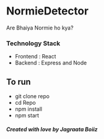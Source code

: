 # NormieDetector
Are Bhaiya Normie ho kya?


### Technology Stack
- Frontend : React
- Backend : Express and Node


## To run
- git clone repo
- cd Repo
- npm install
- npm start


##### Created with love by Jagraata Boiiz
